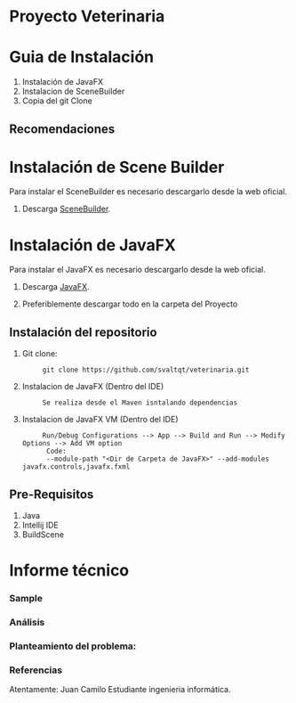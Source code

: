 # Proyecto Veterinaria

# Guia de Instalación
1. Instalación de JavaFX
2. Instalacion de SceneBuilder
3. Copia del git Clone

## Recomendaciones


# Instalación de Scene Builder
Para instalar el SceneBuilder es necesario descargarlo desde la web oficial.
1. Descarga [SceneBuilder](https://gluonhq.com/products/scene-builder/).

# Instalación de JavaFX
Para instalar el JavaFX es necesario descargarlo desde la web oficial.
1. Descarga [JavaFX](https://openjfx.io/index.html).


4. Preferiblemente descargar todo en la carpeta del Proyecto
## Instalación del repositorio 
1. Git clone:
    ```
         git clone https://github.com/svaltqt/veterinaria.git
    ```
2. Instalacion de JavaFX (Dentro del IDE)
    ``` 
         Se realiza desde el Maven isntalando dependencias
    ```

2. Instalacion de JavaFX VM (Dentro del IDE)
    ``` 
         Run/Debug Configurations --> App --> Build and Run --> Modify Options --> Add VM option
          Code:
          --module-path "<Dir de Carpeta de JavaFX>" --add-modules javafx.controls,javafx.fxml
    ```
    
## Pre-Requisitos

1. Java
2. Intellij IDE 
3. BuildScene


# Informe técnico
### Sample



### Análisis


### Planteamiento del problema:



### Referencias




Atentamente: Juan Camilo
Estudiante ingenieria informática. 
